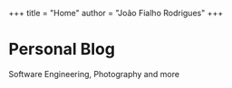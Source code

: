 +++
title = "Home"
author = "João Fialho Rodrigues"
+++



<div class="welcome-message">
  <h1>Personal Blog</h1>
  <p>Software Engineering, Photography and more</p>
</div>
